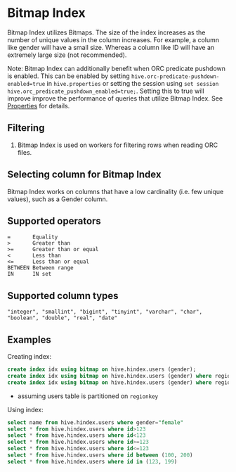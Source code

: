 
# Bitmap Index

Bitmap Index utilizes Bitmaps. The size of the index increases as the number
of unique values in the column increases. For example, a column like gender
will have a small size. Whereas a column like ID will have an extremely 
large size (not recommended).

Note: Bitmap Index can additionally benefit when ORC predicate pushdown is enabled.
This can be enabled by setting `hive.orc-predicate-pushdown-enabled=true`
in `hive.properties` or setting the session using `set session hive.orc_predicate_pushdown_enabled=true;`. 
Setting this to true will improve improve the performance of queries that utilize Bitmap Index.
See [Properties](../admin/properties.md) for details.

## Filtering

1. Bitmap Index is used on workers for filtering rows when reading ORC files.

## Selecting column for Bitmap Index

Bitmap Index works on columns that have a low cardinality (i.e. few unique values),
such as a Gender column.

## Supported operators

    =       Equality
    >       Greater than
    >=      Greater than or equal
    <       Less than
    <=      Less than or equal
    BETWEEN Between range
    IN      IN set

## Supported column types
    "integer", "smallint", "bigint", "tinyint", "varchar", "char", "boolean", "double", "real", "date"

## Examples

Creating index:
```sql
create index idx using bitmap on hive.hindex.users (gender);
create index idx using bitmap on hive.hindex.users (gender) where regionkey=1;
create index idx using bitmap on hive.hindex.users (gender) where regionkey in (3, 1);
```

* assuming users table is partitioned on `regionkey`

Using index:
```sql
select name from hive.hindex.users where gender="female"
select * from hive.hindex.users where id>123
select * from hive.hindex.users where id<123
select * from hive.hindex.users where id>=123
select * from hive.hindex.users where id<=123
select * from hive.hindex.users where id between (100, 200)
select * from hive.hindex.users where id in (123, 199)
```